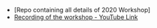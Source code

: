 - [Repo containing all details of 2020 Workshop]
- [Recording of the workshop - YouTube Link](https://youtu.be/8Hz8Sx8zLGw)
